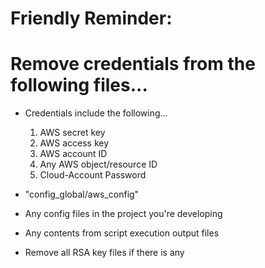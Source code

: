 Friendly Reminder:
================================================================================


# Remove credentials from the following files...

  * Credentials include the following...
  
      1) AWS secret key 
      2) AWS access key 
      3) AWS account ID
      4) Any AWS object/resource ID
      5) Cloud-Account Password
      
  * "config_global/aws_config"
  
  * Any config files in the project you're developing
   
  * Any contents from script execution output files
  
  * Remove all RSA key files if there is any
  
  